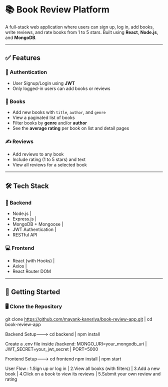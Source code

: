 # 📚 Book Review Platform

A full-stack web application where users can sign up, log in, add books, write reviews, and rate books from 1 to 5 stars. Built using **React**, **Node.js**, and **MongoDB**.

---

## ✅ Features

### 🔐 Authentication
- User Signup/Login using **JWT**
- Only logged-in users can add books or reviews

### 📘 Books
- Add new books with `title`, `author`, and `genre`
- View a paginated list of books
- Filter books by **genre** and/or **author**
- See the **average rating** per book on list and detail pages

### ✍️ Reviews
- Add reviews to any book
- Include rating (1 to 5 stars) and text
- View all reviews for a selected book

---

## 🛠 Tech Stack

### 🔧 Backend
- Node.js |
- Express.js |
- MongoDB + Mongoose |
- JWT Authentication |
- RESTful API

### 💻 Frontend
- React (with Hooks) |
- Axios |
- React Router DOM

---

## 🚀 Getting Started

### 🖥 Clone the Repository

git clone https://github.com/mayank-kaneriya/book-review-app.git |
cd book-review-app


Backend Setup--->
cd backend |
npm install

Create a .env file inside /backend:
MONGO_URI=your_mongodb_uri | 
JWT_SECRET=your_jwt_secret |
PORT=5000

Frontend Setup--->
cd frontend
npm install |
npm start


User Flow : 
1.Sign up or log in |
2.View all books (with filters) |
3.Add a new book |
4.Click on a book to view its reviews |
5.Submit your own review and rating

